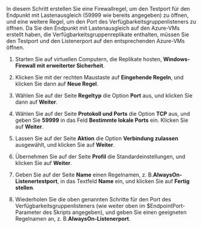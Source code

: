 In diesem Schritt erstellen Sie eine Firewallregel, um den Testport für den Endpunkt mit Lastenausgleich \(59999 wie bereits angegeben\) zu öffnen, und eine weitere Regel, um den Port des Verfügbarkeitsgruppenlisteners zu öffnen. Da Sie den Endpunkt mit Lastenausgleich auf den Azure-VMs erstellt haben, die Verfügbarkeitsgruppenreplikate enthalten, müssen Sie den Testport und den Listenerport auf den entsprechenden Azure-VMs öffnen.

1. Starten Sie auf virtuellen Computern, die Replikate hosten, **Windows-Firewall mit erweiterter Sicherheit**.

1. Klicken Sie mit der rechten Maustaste auf **Eingehende Regeln**, und klicken Sie dann auf **Neue Regel**.

1. Wählen Sie auf der Seite **Regeltyp** die Option **Port** aus, und klicken Sie dann auf **Weiter**.

1. Wählen Sie auf der Seite **Protokoll und Ports** die Option **TCP** aus, und geben Sie **59999** in das Feld **Bestimmte lokale Ports** ein. Klicken Sie auf **Weiter**.

1. Lassen Sie auf der Seite **Aktion** die Option **Verbindung zulassen** ausgewählt, und klicken Sie auf **Weiter**.

1. Übernehmen Sie auf der Seite **Profil** die Standardeinstellungen, und klicken Sie auf **Weiter**.

1. Geben Sie auf der Seite **Name** einen Regelnamen, z. B.**AlwaysOn-Listenertestport**, in das Textfeld **Name** ein, und klicken Sie auf **Fertig stellen**.

1. Wiederholen Sie die oben genannten Schritte für den Port des Verfügbarkeitsgruppenlisteners \(wie weiter oben im $EndpointPort-Parameter des Skripts angegeben\), und geben Sie einen geeigneten Regelnamen an, z. B.**AlwaysOn-Listenerport**.

<!---HONumber=August15_HO7-->